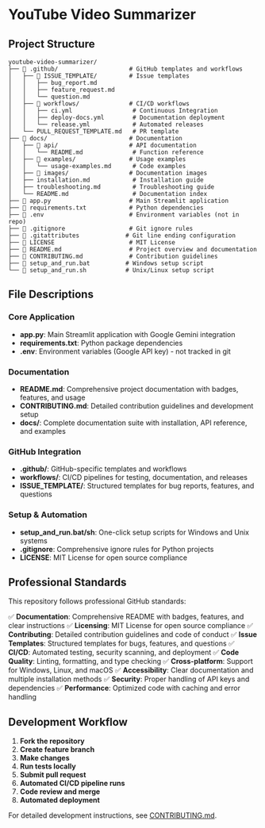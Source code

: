 # YouTube Video Summarizer

## Project Structure

```
youtube-video-summarizer/
├── 📁 .github/                    # GitHub templates and workflows
│   ├── 📁 ISSUE_TEMPLATE/         # Issue templates
│   │   ├── bug_report.md
│   │   ├── feature_request.md
│   │   └── question.md
│   ├── 📁 workflows/              # CI/CD workflows
│   │   ├── ci.yml                 # Continuous Integration
│   │   ├── deploy-docs.yml        # Documentation deployment
│   │   └── release.yml            # Automated releases
│   └── PULL_REQUEST_TEMPLATE.md   # PR template
├── 📁 docs/                       # Documentation
│   ├── 📁 api/                    # API documentation
│   │   └── README.md              # Function reference
│   ├── 📁 examples/               # Usage examples
│   │   └── usage-examples.md      # Code examples
│   ├── 📁 images/                 # Documentation images
│   ├── installation.md            # Installation guide
│   ├── troubleshooting.md         # Troubleshooting guide
│   └── README.md                  # Documentation index
├── 📄 app.py                      # Main Streamlit application
├── 📄 requirements.txt            # Python dependencies
├── 📄 .env                        # Environment variables (not in repo)
├── 📄 .gitignore                  # Git ignore rules
├── 📄 .gitattributes             # Git line ending configuration
├── 📄 LICENSE                     # MIT License
├── 📄 README.md                   # Project overview and documentation
├── 📄 CONTRIBUTING.md             # Contribution guidelines
├── 📄 setup_and_run.bat          # Windows setup script
└── 📄 setup_and_run.sh           # Unix/Linux setup script
```

## File Descriptions

### Core Application
- **app.py**: Main Streamlit application with Google Gemini integration
- **requirements.txt**: Python package dependencies
- **.env**: Environment variables (Google API key) - not tracked in git

### Documentation
- **README.md**: Comprehensive project documentation with badges, features, and usage
- **CONTRIBUTING.md**: Detailed contribution guidelines and development setup
- **docs/**: Complete documentation suite with installation, API reference, and examples

### GitHub Integration
- **.github/**: GitHub-specific templates and workflows
- **workflows/**: CI/CD pipelines for testing, documentation, and releases
- **ISSUE_TEMPLATE/**: Structured templates for bug reports, features, and questions

### Setup & Automation
- **setup_and_run.bat/sh**: One-click setup scripts for Windows and Unix systems
- **.gitignore**: Comprehensive ignore rules for Python projects
- **LICENSE**: MIT License for open source compliance

## Professional Standards

This repository follows professional GitHub standards:

✅ **Documentation**: Comprehensive README with badges, features, and clear instructions
✅ **Licensing**: MIT License for open source compliance
✅ **Contributing**: Detailed contribution guidelines and code of conduct
✅ **Issue Templates**: Structured templates for bugs, features, and questions
✅ **CI/CD**: Automated testing, security scanning, and deployment
✅ **Code Quality**: Linting, formatting, and type checking
✅ **Cross-platform**: Support for Windows, Linux, and macOS
✅ **Accessibility**: Clear documentation and multiple installation methods
✅ **Security**: Proper handling of API keys and dependencies
✅ **Performance**: Optimized code with caching and error handling

## Development Workflow

1. **Fork the repository**
2. **Create feature branch**
3. **Make changes**
4. **Run tests locally**
5. **Submit pull request**
6. **Automated CI/CD pipeline runs**
7. **Code review and merge**
8. **Automated deployment**

For detailed development instructions, see [CONTRIBUTING.md](CONTRIBUTING.md).